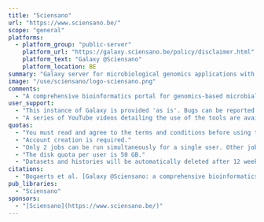 ```yaml
---
title: "Sciensano"
url: "https://www.sciensano.be/"
scope: "general"
platforms:
  - platform_group: "public-server"
    platform_url: "https://galaxy.sciensano.be/policy/disclaimer.html"
    platform_text: "Galaxy @Sciensano"
    platform_location: BE
summary: "Galaxy server for microbiological genomics applications with a focus on public health."
image: "/use/sciensano/logo-sciensano.png"
comments:
  - "A comprehensive bioinformatics portal for genomics-based microbial typing, characterization, and outbreak detection. Extensive support for data generated using Illumina and Oxford Nanopore Technologies (ONT) sequencing."
user_support:
  - "This instance of Galaxy is provided 'as is'. Bugs can be reported using Galaxy's issue reporting functionality and will be investigated. Requests for new tools or functionality can be sent to the contact email address."
  - "A series of YouTube videos detailing the use of the tools are available on [YouTube](https://www.youtube.com/playlist?list=PL9O-3w2bLZ4X5DJGYlbqL60PQDzn42Wjh)."
quotas:
  - "You must read and agree to the terms and conditions before using this Galaxy instance."
  - "Account creation is required."
  - "Only 2 jobs can be run simultaneously for a single user. Other jobs will be put into the job queue."
  - "The disk quota per user is 50 GB."
  - "Datasets and histories will be automatically deleted after 12 weeks."
citations:
  - "Bogaerts et al. [Galaxy @Sciensano: a comprehensive bioinformatics portal for genomics-based microbial typing, characterization, and outbreak detection](https://pmc.ncbi.nlm.nih.gov/articles/PMC11715294/). BMC Genomics 26(1):20 (2025)."
pub_libraries:
  - "Sciensano"
sponsors:
  - "[Sciensano](https://www.sciensano.be/)"
---
```

